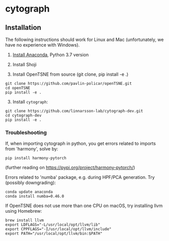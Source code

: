 
# cytograph

## Installation

The following instructions should work for Linux and Mac (unfortunately, we have no 
experience with Windows).

1. [Install Anaconda](https://www.continuum.io/downloads), Python 3.7 version

2. Install Shoji

3. Install OpenTSNE from source (git clone, pip install -e .)

```
git clone https://github.com/pavlin-policar/openTSNE.git
cd openTSNE
pip install -e .
```

3. Install `cytograph`:

```
git clone https://github.com/linnarsson-lab/cytograph-dev.git
cd cytograph-dev
pip install -e .
```

### Troubleshooting
If, when importing cytograph in python, you get errors related to imports from 'harmony', solve by:
```
pip install harmony-pytorch
```
(further reading on https://pypi.org/project/harmony-pytorch/)

Errors related to 'numba' package, e.g. during HPF/PCA generation. Try (possibly downgrading):
```
conda update anaconda
conda install numba=0.46.0
```

If OpenTSNE does not use more than one CPU on macOS, try installing llvm using Homebrew:

```
brew install llvm
export LDFLAGS="-L/usr/local/opt/llvm/lib"
export CPPFLAGS="-I/usr/local/opt/llvm/include"
export PATH="/usr/local/opt/llvm/bin:$PATH"
```
